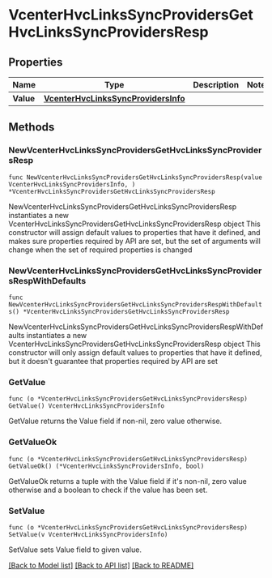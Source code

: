 # VcenterHvcLinksSyncProvidersGetHvcLinksSyncProvidersResp

## Properties

Name | Type | Description | Notes
------------ | ------------- | ------------- | -------------
**Value** | [**VcenterHvcLinksSyncProvidersInfo**](VcenterHvcLinksSyncProvidersInfo.md) |  | 

## Methods

### NewVcenterHvcLinksSyncProvidersGetHvcLinksSyncProvidersResp

`func NewVcenterHvcLinksSyncProvidersGetHvcLinksSyncProvidersResp(value VcenterHvcLinksSyncProvidersInfo, ) *VcenterHvcLinksSyncProvidersGetHvcLinksSyncProvidersResp`

NewVcenterHvcLinksSyncProvidersGetHvcLinksSyncProvidersResp instantiates a new VcenterHvcLinksSyncProvidersGetHvcLinksSyncProvidersResp object
This constructor will assign default values to properties that have it defined,
and makes sure properties required by API are set, but the set of arguments
will change when the set of required properties is changed

### NewVcenterHvcLinksSyncProvidersGetHvcLinksSyncProvidersRespWithDefaults

`func NewVcenterHvcLinksSyncProvidersGetHvcLinksSyncProvidersRespWithDefaults() *VcenterHvcLinksSyncProvidersGetHvcLinksSyncProvidersResp`

NewVcenterHvcLinksSyncProvidersGetHvcLinksSyncProvidersRespWithDefaults instantiates a new VcenterHvcLinksSyncProvidersGetHvcLinksSyncProvidersResp object
This constructor will only assign default values to properties that have it defined,
but it doesn't guarantee that properties required by API are set

### GetValue

`func (o *VcenterHvcLinksSyncProvidersGetHvcLinksSyncProvidersResp) GetValue() VcenterHvcLinksSyncProvidersInfo`

GetValue returns the Value field if non-nil, zero value otherwise.

### GetValueOk

`func (o *VcenterHvcLinksSyncProvidersGetHvcLinksSyncProvidersResp) GetValueOk() (*VcenterHvcLinksSyncProvidersInfo, bool)`

GetValueOk returns a tuple with the Value field if it's non-nil, zero value otherwise
and a boolean to check if the value has been set.

### SetValue

`func (o *VcenterHvcLinksSyncProvidersGetHvcLinksSyncProvidersResp) SetValue(v VcenterHvcLinksSyncProvidersInfo)`

SetValue sets Value field to given value.



[[Back to Model list]](../README.md#documentation-for-models) [[Back to API list]](../README.md#documentation-for-api-endpoints) [[Back to README]](../README.md)


